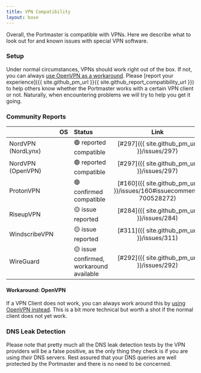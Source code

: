 ```yaml
---
title: VPN Compatibility
layout: base
---
```


Overall, the Portmaster is compatible with VPNs. Here we describe what to look out for and known issues with special VPN software.

### Setup

Under normal circumstances, VPNs should work right out of the box. If not, you can always [use OpenVPN as a workaround](#workaround-openvpn). Please [report your experience]({{ site.github_pm_url }}{{ site.github_report_compatibility_url }}) to help others know whether the Portmaster works with a certain VPN client or not. Naturally, when encountering problems we will try to help you get it going.

### Community Reports

<!--

## Status Guideline

- 🟢 confirmed compatible                  (confirmed by the Safing team)
- 🟢 reported compatible                   (reported by the community)
- 🟡 issue reported                        (reported by the community)
- 🟡 issue confirmed, workaround available (confirmed by the Safing team)
- 🚫 issue confirmed                       (confirmed by the Safing team)

-->

| | OS | Status | Link |
|:---|:---|:---|:---:|
| NordVPN (NordLynx) | <i class="fab fa-linux"></i> | 🟢 reported compatible | [#297]({{ site.github_pm_url }}/issues/297) |
| NordVPN (OpenVPN) | <i class="fab fa-linux"></i> | 🟢 reported compatible | [#297]({{ site.github_pm_url }}/issues/297) |
| ProtonVPN | <i class="fab fa-windows"></i> | 🟢 confirmed compatible | [#160]({{ site.github_pm_url }}/issues/160#issuecomment-700528272) |
| RiseupVPN | <i class="fab fa-linux"></i>| 🟡 issue reported | [#284]({{ site.github_pm_url }}/issues/284) |
| WindscribeVPN | <i class="fab fa-windows"></i>| 🟡 issue reported | [#311]({{ site.github_pm_url }}/issues/311) |
| WireGuard | <i class="fab fa-linux"></i>| 🟡 issue confirmed, workaround available | [#292]({{ site.github_pm_url }}/issues/292) |

#### Workaround: OpenVPN

If a VPN Client does not work, you can always work around this by [using OpenVPN instead](https://openvpn.net/community-resources/how-to/). This is a bit more technical but worth a shot if the normal client does not yet work.

### DNS Leak Detection

Please note that pretty much all the DNS leak detection tests by the VPN providers will be a false positive, as the only thing they check is if you are using _their_ DNS servers. Rest assured that your DNS queries are well protected by the Portmaster and there is no need to be concerned.
